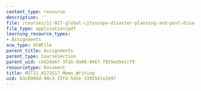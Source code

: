 ```yaml
---
content_type: resource
description: ''
file: /courses/11-027-global-cityscope-disaster-planning-and-post-disaster-rebuilding-and-recovery-spring-2017/63c8908d98c315fd5d2e3391561e2e97_MIT11_027JS17_Memo_Writing.pdf
file_type: application/pdf
learning_resource_types:
- Assignments
ocw_type: OCWFile
parent_title: Assignments
parent_type: CourseSection
parent_uid: ced2de67-3fa5-8a60-9467-f835ed5e1cf9
resourcetype: Document
title: MIT11_027JS17_Memo_Writing
uid: 63c8908d-98c3-15fd-5d2e-3391561e2e97
---
```

